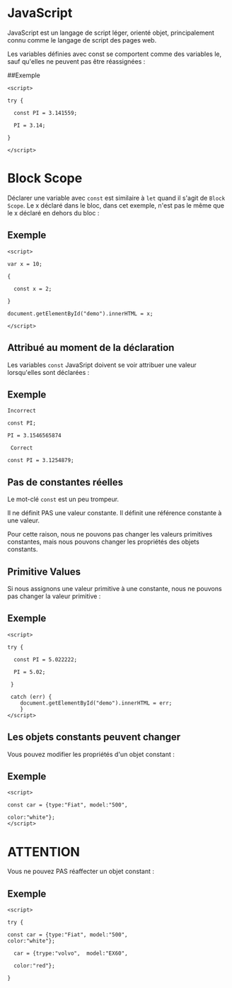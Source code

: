 # JavaScript

JavaScript est un langage de script léger, orienté objet, principalement connu comme le langage
de script des pages web.

Les variables définies avec const se comportent comme des variables le, sauf qu'elles ne peuvent pas
être réassignées :

##Exemple
```
<script>

try {

  const PI = 3.141559;
  
  PI = 3.14;
  
}

</script>
```

# Block Scope

Déclarer une variable avec `const` est similaire à `let` quand il s'agit de  `Block Scope`.
Le x déclaré dans le bloc, dans cet exemple, n'est pas le même que le x déclaré en dehors du bloc :

## Exemple


```
<script>

var x = 10;

{

  const x = 2;
  
}

document.getElementById("demo").innerHTML = x;

</script>
```

## Attribué au moment de la déclaration

Les variables `const` JavaSript doivent se voir attribuer une valeur lorsqu'elles sont déclarées :

## Exemple

```
Incorrect

const PI;

PI = 3.1546565874

 Correct

const PI = 3.1254879;

```
## Pas de constantes réelles

Le mot-clé `const` est un peu trompeur.

Il ne définit PAS une valeur constante. Il définit une référence constante à une valeur.

Pour cette raison, nous ne pouvons pas changer les valeurs primitives constantes, mais nous
pouvons changer les propriétés des objets constants.

## Primitive Values

Si nous assignons une valeur primitive à une constante, nous ne pouvons pas changer la valeur
primitive :

## Exemple

```
<script>

try {

  const PI = 5.022222;
  
  PI = 5.02;
  
 }
 
 catch (err) {
    document.getElementById("demo").innerHTML = err;
    }
</script>

```

## Les objets constants peuvent changer

Vous pouvez modifier les propriétés d'un objet constant :

## Exemple

```
<script>

const car = {type:"Fiat", model:"500",

color:"white"};
</script>

```

# ATTENTION

Vous ne pouvez PAS réaffecter un objet constant : 

## Exemple

```
<script>

try {

const car = {type:"Fiat", model:"500",
color:"white"};

  car = {trype:"volvo",  model:"EX60",
  
  color:"red"};
  
}

```
















 
 








